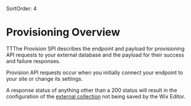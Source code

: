 SortOrder: 4
# Provisioning Overview

TTThe  Provision SPI describes the endpoint and payload for provisioning API requests to your external database and the payload for their success and failure responses. 

Provision API requests occur when you initially connect your endpoint to your site or change its settings.


A response status of anything other than a 200 status will result in the configuration of the [external collection](https://support.wix.com/en/article/corvid-adding-and-deleting-an-external-database-collection) not being saved by the Wix Editor.

